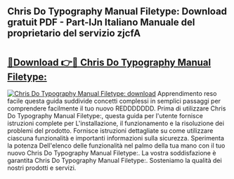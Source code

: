 ## Chris Do Typography Manual Filetype: Download gratuit PDF - Part-IJn Italiano Manuale del proprietario del servizio zjcfA

# <h2><a href="http://dfa7t0u.blite.top/?on=Chris+Do+Typography+Manual+Filetype%3a">🔗Download 👉🔴 Chris Do Typography Manual Filetype:</a></h2>

[![Chris Do Typography Manual Filetype: download](https://i.imgur.com/lujVjoI.png)](http://dfa7t0u.blite.top/?on=Chris+Do+Typography+Manual+Filetype%3a)
Apprendimento reso facile questa guida suddivide concetti complessi in semplici passaggi per comprendere facilmente il tuo nuovo REDDDDDDD. Prima di utilizzare Chris Do Typography Manual Filetype:, questa guida per l'utente fornisce istruzioni complete per L'installazione, il funzionamento e la risoluzione dei problemi del prodotto. Fornisce istruzioni dettagliate su come utilizzare ciascuna funzionalità e importanti informazioni sulla sicurezza. Sperimenta la potenza Dell'elenco delle funzionalità nel palmo della tua mano con il tuo nuovo Chris Do Typography Manual Filetype:. La vostra soddisfazione è garantita Chris Do Typography Manual Filetype:. Sosteniamo la qualità dei nostri prodotti e servizi.
